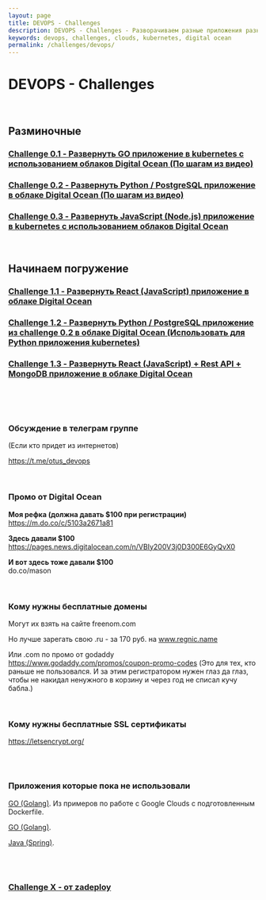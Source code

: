```yaml
---
layout: page
title: DEVOPS - Challenges
description: DEVOPS - Challenges - Разворачиваем разные приложения разными средствами на разных окружениях
keywords: devops, challenges, clouds, kubernetes, digital ocean
permalink: /challenges/devops/
---
```


# DEVOPS - Challenges

<br/>

## Разминочные

### [Challenge 0.1 - Развернуть GO приложение в kubernetes с использованием облаков Digital Ocean (По шагам из видео)](/challenges/devops/digital-ocean-kubernetes-go-application/)

### [Challenge 0.2 - Развернуть Python / PostgreSQL приложение в облаке Digital Ocean (По шагам из видео)](/challenges/devops/digital-ocean-python-postgresql/)

### [Challenge 0.3 - Развернуть JavaScript (Node.js) приложение в kubernetes с использованием облаков Digital Ocean](/challenges/devops/digital-ocean-nodejs/)

<br/>

## Начинаем погружение

### [Challenge 1.1 - Развернуть React (JavaScript) приложение в облаке Digital Ocean](/challenges/devops/digital-ocean-react/)

### [Challenge 1.2 - Развернуть Python / PostgreSQL приложение из challenge 0.2 в облаке Digital Ocean (Использовать для Python приложения kubernetes)](/challenges/devops/digital-ocean-kubernetes-python-postgresql/)

### [Challenge 1.3 - Развернуть React (JavaScript) + Rest API + MongoDB приложение в облаке Digital Ocean](https://github.com/marley-nodejs/MERN-Stack-Front-To-Back-v2.0)


<br/>
<br/>

<br/>

### Обсуждение в телеграм группе

(Если кто придет из интернетов)

https://t.me/otus_devops

<br/>

### Промо от Digital Ocean

**Моя рефка (должна давать $100 при регистрации)**  
https://m.do.co/c/5103a2671a81

**Здесь давали $100**  
https://pages.news.digitalocean.com/n/VBIy200V3j0D300E6GyQvX0

**И вот здесь тоже давали $100**  
do.co/mason


<br/>

### Кому нужны бесплатные домены

Могут их взять на сайте freenom.com

Но лучше зарегать свою .ru - за 170 руб. на www.regnic.name

Или .com по промо от godaddy https://www.godaddy.com/promos/coupon-promo-codes (Это для тех, кто раньше не пользовался. И за этим регистратором нужен глаз да глаз, чтобы не накидал ненужного в корзину и через год не списал кучу бабла.)

<br/>

### Кому нужны бесплатные SSL сертификаты

https://letsencrypt.org/


<br/>
<br/>

### Приложения которые пока не использовали

<a href="https://bitbucket.org/marley-golang/resources-echo-web-v2/src/master/">GO (Golang)</a>. Из примеров по работе с Google Clouds с подготовленным Dockerfile.

<a href="https://bitbucket.org/marley-golang/learn-to-create-web-applications-using-go/src/master/">GO (Golang)</a>.

<a href="https://bitbucket.org/marley-spring/building-an-e-commerce-store-using-java-spring-framework/src/master/">Java (Spring)</a>.

<br/>
<br/>


### [Challenge X - от zadeploy](https://github.com/zadeploy/domashku#homework-the-last-one)

